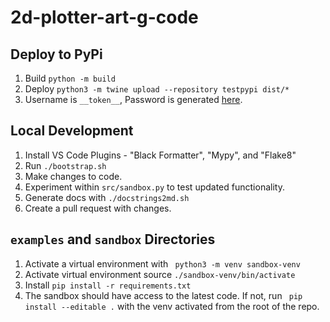 # 2d-plotter-art-g-code


## Deploy to PyPi

1. Build `python -m build`
2. Deploy `python3 -m twine upload --repository testpypi dist/*`
3. Username is `__token__`, Password is generated [here](https://pypi.org/manage/account/#api-tokens).

## Local Development

1. Install VS Code Plugins - "Black Formatter", "Mypy", and "Flake8"
2. Run `./bootstrap.sh`
3. Make changes to code.
4. Experiment within `src/sandbox.py` to test updated functionality.
5. Generate docs with `./docstrings2md.sh`
6. Create a pull request with changes. 

## `examples` and `sandbox` Directories

1. Activate a virtual environment with ` python3 -m venv sandbox-venv`
2. Activate virtual environment source `./sandbox-venv/bin/activate`
3. Install `pip install -r requirements.txt`
4. The sandbox should have access to the latest code. If not, run ` pip install --editable .` with the venv activated from the root of the repo.